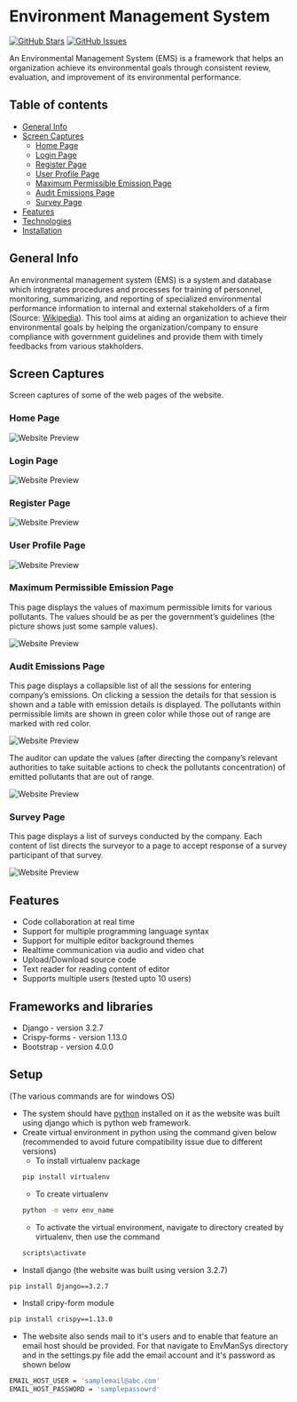 # Environment Management System

[![GitHub Stars](https://img.shields.io/github/stars/akhil-sah/EMS.svg)](https://github.com/akhi-sah/EMS/stargazers) [![GitHub Issues](https://img.shields.io/github/issues/akhil-sah/EMS.svg)](https://github.com/akhil-sah/EMS/issues)

An Environmental Management System (EMS) is a framework that helps an organization achieve its environmental goals through consistent review, evaluation, and improvement of its environmental performance.

## Table of contents

- [General Info](#general-info)
- [Screen Captures](#screen-captures)
  - [Home Page](#home-page)
  - [Login Page](#login-page)
  - [Register Page](#register-page)
  - [User Profile Page](#user-profile-page)
  - [Maximum Permissible Emission Page](#maximum-permissible-emission-page)
  - [Audit Emissions Page](#audit-emissions-page)
  - [Survey Page](#survey-page)
- [Features](#features)
- [Technologies](#technologies)
- [Installation](#installation)

## General Info

An environmental management system (EMS) is a system and database which integrates procedures and processes for training of personnel, monitoring, summarizing, and reporting of specialized environmental performance information to internal and external stakeholders of a firm (Source: [Wikipedia](https://en.wikipedia.org/wiki/Environmental_management_system)). This tool aims at aiding an organization to achieve their environmental goals by helping the organization/company to ensure compliance with government guidelines and provide them with timely feedbacks from various stakholders.

## Screen Captures

Screen captures of some of the web pages of the website.

### Home Page

![Website Preview](./ss/Capture1.PNG)

### Login Page

![Website Preview](./ss/.png)

### Register Page

![Website Preview](./ss/.png)

### User Profile Page

![Website Preview](./ss/.png)

### Maximum Permissible Emission Page

This page displays the values of maximum permissible limits for various pollutants. The values should be as per the government’s guidelines (the picture shows just some sample values).

![Website Preview](./ss/.png)

### Audit Emissions Page

This page displays a collapsible list of all the sessions for entering company’s emissions. On clicking a session the details for that session is shown and a table with emission details is displayed. The pollutants within permissible limits are shown in green color while those out of range are marked with red color. 

![Website Preview](./ss/.png)

The auditor can update the values (after directing the company’s relevant authorities to take suitable actions to check the pollutants concentration) of emitted pollutants that are out of range.

![Website Preview](./ss/.png)

### Survey Page

This page displays a list of surveys conducted by the company. Each content of list directs the surveyor to a page to accept response of a survey participant of that survey.

![Website Preview](./ss/.png)

## Features

- Code collaboration at real time
- Support for multiple programming language syntax
- Support for multiple editor background themes
- Realtime communication via audio and video chat
- Upload/Download source code
- Text reader for reading content of editor
- Supports multiple users (tested upto 10 users)

## Frameworks and libraries

- Django - version 3.2.7
- Crispy-forms - version 1.13.0
- Bootstrap - version 4.0.0

## Setup

(The various commands are for windows OS)
- The system should have [python](https://www.python.org/downloads/) installed on it as the website was built using django which is python web framework.
- Create virtual environment in python using the command given below (recommended to avoid future compatibility issue due to different versions)
  - To install virtualenv package
  ```sh
  pip install virtualenv
  ```
  - To create virtualenv
  ```sh
  python -m venv env_name
  ```
  - To activate the virtual environment, navigate to directory created by virtualenv, then use the command
  ```sh
  scripts\activate
  ```
- Install django (the website was built using version 3.2.7)
```sh
pip install Django==3.2.7
```
- Install cripy-form module
```sh
pip install crispy==1.13.0
```
- The website also sends mail to it's users and to enable that feature an email host should be provided. For that navigate to EnvManSys directory and in the settings.py file add the email account and it's password as shown below
```sh
EMAIL_HOST_USER = 'samplemail@abc.com'
EMAIL_HOST_PASSWORD = 'samplepassowrd'
```
